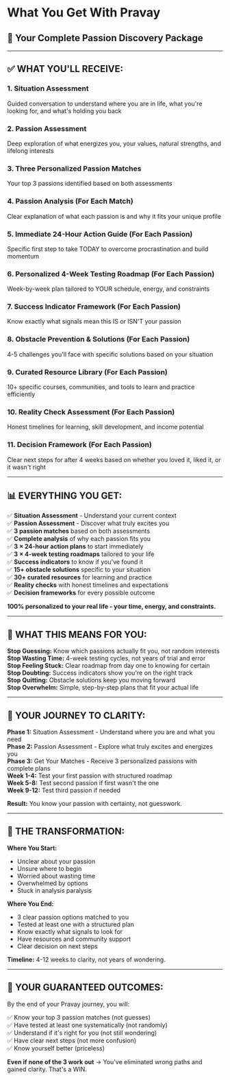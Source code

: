 # What You Get With Pravay

## 🎯 Your Complete Passion Discovery Package

---

## ✅ WHAT YOU'LL RECEIVE:

### 1. Situation Assessment
Guided conversation to understand where you are in life, what you're looking for, and what's holding you back

### 2. Passion Assessment  
Deep exploration of what energizes you, your values, natural strengths, and lifelong interests

### 3. Three Personalized Passion Matches
Your top 3 passions identified based on both assessments

### 4. Passion Analysis (For Each Match)
Clear explanation of what each passion is and why it fits your unique profile

### 5. Immediate 24-Hour Action Guide (For Each Passion)
Specific first step to take TODAY to overcome procrastination and build momentum

### 6. Personalized 4-Week Testing Roadmap (For Each Passion)
Week-by-week plan tailored to YOUR schedule, energy, and constraints

### 7. Success Indicator Framework (For Each Passion)
Know exactly what signals mean this IS or ISN'T your passion

### 8. Obstacle Prevention & Solutions (For Each Passion)
4-5 challenges you'll face with specific solutions based on your situation

### 9. Curated Resource Library (For Each Passion)
10+ specific courses, communities, and tools to learn and practice efficiently

### 10. Reality Check Assessment (For Each Passion)
Honest timelines for learning, skill development, and income potential

### 11. Decision Framework (For Each Passion)
Clear next steps for after 4 weeks based on whether you loved it, liked it, or it wasn't right

---

## 📊 EVERYTHING YOU GET:

✅ **Situation Assessment** - Understand your current context  
✅ **Passion Assessment** - Discover what truly excites you  
✅ **3 passion matches** based on both assessments  
✅ **Complete analysis** of why each passion fits you  
✅ **3 × 24-hour action plans** to start immediately  
✅ **3 × 4-week testing roadmaps** tailored to your life  
✅ **Success indicators** to know if you've found it  
✅ **15+ obstacle solutions** specific to your situation  
✅ **30+ curated resources** for learning and practice  
✅ **Reality checks** with honest timelines and expectations  
✅ **Decision frameworks** for every possible outcome  

**100% personalized to your real life - your time, energy, and constraints.**

---

## 🎁 WHAT THIS MEANS FOR YOU:

**Stop Guessing:** Know which passions actually fit you, not random interests  
**Stop Wasting Time:** 4-week testing cycles, not years of trial and error  
**Stop Feeling Stuck:** Clear roadmap from day one to knowing for certain  
**Stop Doubting:** Success indicators show you're on the right track  
**Stop Quitting:** Obstacle solutions keep you moving forward  
**Stop Overwhelm:** Simple, step-by-step plans that fit your actual life  

---

## 💎 YOUR JOURNEY TO CLARITY:

**Phase 1:** Situation Assessment - Understand where you are and what you need  
**Phase 2:** Passion Assessment - Explore what truly excites and energizes you  
**Phase 3:** Get Your Matches - Receive 3 personalized passions with complete plans  
**Week 1-4:** Test your first passion with structured roadmap  
**Week 5-8:** Test second passion if first wasn't the one  
**Week 9-12:** Test third passion if needed  

**Result:** You know your passion with certainty, not guesswork.

---

## 💎 THE TRANSFORMATION:

**Where You Start:**
- Unclear about your passion
- Unsure where to begin
- Worried about wasting time
- Overwhelmed by options
- Stuck in analysis paralysis

**Where You End:**
- 3 clear passion options matched to you
- Tested at least one with a structured plan
- Know exactly what signals to look for
- Have resources and community support
- Clear decision on next steps

**Timeline:** 4-12 weeks to clarity, not years of wondering.

---

## 🌟 YOUR GUARANTEED OUTCOMES:

By the end of your Pravay journey, you will:

✅ Know your top 3 passion matches (not guesses)  
✅ Have tested at least one systematically (not randomly)  
✅ Understand if it's right for you (not still wondering)  
✅ Have clear next steps (not more confusion)  
✅ Know yourself better (priceless)  

**Even if none of the 3 work out** → You've eliminated wrong paths and gained clarity. That's a WIN.
